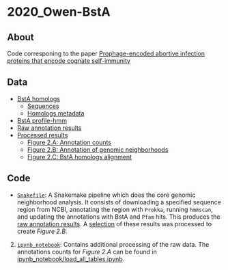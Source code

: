 # 2020_Owen-BstA

## About
Code corresponing to the paper [Prophage-encoded abortive infection proteins that encode cognate self-immunity]()

## Data
- [BstA homologs]()
  - [Sequences]()
  - [Homologs metadata]()
- [BstA profile-hmm]()
- [Raw annotation results]()
- [Processed results]()
  - [Figure 2.A: Annotation counts]() <!--TO_DO: annot tables and counts-->
  - [Figure 2.B: Annotation of genomic neighborhoods]() <!--point at prokka+viking gb-->
  - [Figure 2.C: BstA homologs alignment]() <!--point at alignment file -->

## Code
- [`Snakefile`](https://github.com/baymlab/2020_Owen-BstA/blob/master/Snakefile): A Snakemake pipeline which does the core genomic neighborhood analysis. It consists of downloading a specified sequence region from NCBI, annotating the region with `Prokka`, running `hmmscan`, and updating the annotations with BstA and `Pfam` hits. This produces the [raw annotation results](). A [selection]() of these results was processed to create *Figure 2.B*.
2. [`ipynb_notebook`](https://github.com/baymlab/2020_Owen-BstA/tree/601ce14f9d81d701d49e474615e261b4d5f28230/ipynb_notebook): Contains additional processing of the raw data. The annotations counts for *Figure 2.A* can be found in [ipynb_notebook/load_all_tables.ipynb](https://github.com/baymlab/2020_Owen-BstA/blob/601ce14f9d81d701d49e474615e261b4d5f28230/ipynb_notebook/load_all_tables.ipynb).
